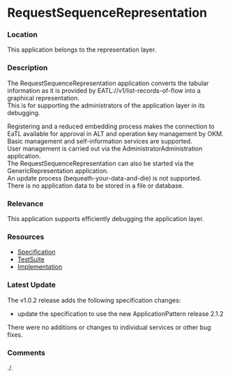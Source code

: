 # RequestSequenceRepresentation

### Location
This application belongs to the representation layer.

### Description
The RequestSequenceRepresentation application converts the tabular information as it is provided by EATL://v1/list-records-of-flow into a graphical representation.  
This is for supporting the administrators of the application layer in its debugging.  

Registering and a reduced embedding process makes the connection to EaTL available for approval in ALT and operation key management by OKM.  
Basic management and self-information services are supported.  
User management is carried out via the AdministratorAdministration application.  
The RequestSequenceRepresentation can also be started via the GenericRepresentation application.  
An update process (bequeath-your-data-and-die) is not supported.  
There is no application data to be stored in a file or database.  

### Relevance
This application supports efficiently debugging the application layer.

### Resources
- [Specification](./spec/README.md)
- [TestSuite](./testing/)
- [Implementation](./server/)

### Latest Update

The v1.0.2 release adds the following specification changes:  
- update the specification to use the new ApplicationPattern release 2.1.2

There were no additions or changes to individual services or other bug fixes.  

### Comments
./.
